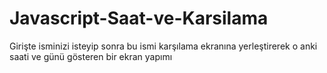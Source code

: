 # Javascript-Saat-ve-Karsilama
Girişte isminizi isteyip sonra bu ismi karşılama ekranına yerleştirerek o anki saati ve günü gösteren bir ekran yapımı
